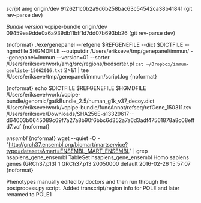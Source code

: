 *script*
amg origin/dev 91262f1c0b2a9d6b258bac63c54542ca38b41841 (git rev-parse dev)

*Bundle version*
vcpipe-bundle origin/dev 09459ea9dde0a6a939db11bff1d7dd07b693bb26 (git rev-parse dev)

{noformat}
./exe/genepanel --refgene  $REFGENEFILE --dict $DICTFILE --hgmdfile $HGMDFILE --outputdir  /Users/erikseve/tmp/genepanel/immun/ --genepanel=Immun --version=01 --sorter /Users/erikseve/work/amg/src/regions/bedsorter.pl `cat ~/Dropbox/immun-genliste-15062016.txt` 2>&1 | tee /Users/erikseve/tmp/genepanel/immun/script.log
{noformat}

{noformat}
echo $DICTFILE $REFGENEFILE $HGMDFILE
/Users/erikseve/work/vcpipe-bundle/genomic/gatkBundle_2.5/human_g1k_v37_decoy.dict
/Users/erikseve/work/vcpipe-bundle/funcAnnot/refseq/refGene_150311.tsv
/Users/erikseve/Downloads/SHA256E-s13329617--d64003b0645089c69f7a27a8b90f6bbc6d352a7a6d3adf47561878a8c08effd7.vcf
{noformat}

*ensembl*
{noformat}
wget --quiet -O - "http://grch37.ensembl.org/biomart/martservice?type=datasets&mart=ENSEMBL_MART_ENSEMBL" | grep hsapiens_gene_ensembl
TableSet	hsapiens_gene_ensembl	Homo sapiens genes (GRCh37.p13)	1	GRCh37.p13	20050000	default	2016-02-26 15:57:07
{noformat}

Phenotypes manually edited by doctors and then run through the postprocess.py script.
Added transcript/region info for POLE and later renamed to POLE1